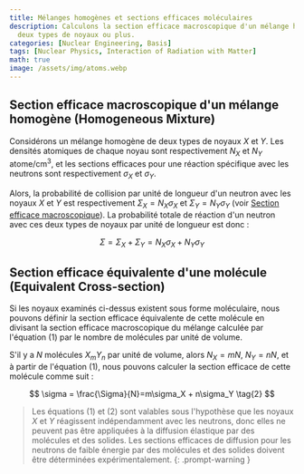 ```yaml
---
title: Mélanges homogènes et sections efficaces moléculaires
description: Calculons la section efficace macroscopique d'un mélange homogène contenant
  deux types de noyaux ou plus.
categories: [Nuclear Engineering, Basis]
tags: [Nuclear Physics, Interaction of Radiation with Matter]
math: true
image: /assets/img/atoms.webp
---
```

## Section efficace macroscopique d'un mélange homogène (Homogeneous Mixture)
Considérons un mélange homogène de deux types de noyaux $X$ et $Y$. Les densités atomiques de chaque noyau sont respectivement $N_X$ et $N_Y$ $\text{atome/cm}^3$, et les sections efficaces pour une réaction spécifique avec les neutrons sont respectivement $\sigma_X$ et $\sigma_Y$. 

Alors, la probabilité de collision par unité de longueur d'un neutron avec les noyaux $X$ et $Y$ est respectivement $\Sigma_X=N_X\sigma_X$ et $\Sigma_Y=N_Y\sigma_Y$ (voir [Section efficace macroscopique](/posts/Neutron-Interactions-and-Cross-sections/#section-efficace-macroscopique-macroscopic-cross-section)). La probabilité totale de réaction d'un neutron avec ces deux types de noyaux par unité de longueur est donc :

$$ \Sigma = \Sigma_X + \Sigma_Y = N_X\sigma_X + N_Y\sigma_Y \tag{1}$$

## Section efficace équivalente d'une molécule (Equivalent Cross-section)
Si les noyaux examinés ci-dessus existent sous forme moléculaire, nous pouvons définir la section efficace équivalente de cette molécule en divisant la section efficace macroscopique du mélange calculée par l'équation (1) par le nombre de molécules par unité de volume.

S'il y a $N$ molécules $X_mY_n$ par unité de volume, alors $N_X=mN$, $N_Y=nN$, et à partir de l'équation (1), nous pouvons calculer la section efficace de cette molécule comme suit :

$$ \sigma = \frac{\Sigma}{N}=m\sigma_X + n\sigma_Y \tag{2} $$

> Les équations (1) et (2) sont valables sous l'hypothèse que les noyaux $X$ et $Y$ réagissent indépendamment avec les neutrons, donc elles ne peuvent pas être appliquées à la diffusion élastique par des molécules et des solides.
> Les sections efficaces de diffusion pour les neutrons de faible énergie par des molécules et des solides doivent être déterminées expérimentalement.
{: .prompt-warning }

